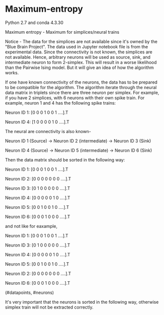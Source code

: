# Maximum-entropy
Python 2.7 and conda 4.3.30

Maximum entropy - Maximum for simplices/neural trains


Notice - The data for the simplices are not available since it's owned by the "Blue Brain Project". The data used in Jupyter notebook file is from the experimental data. Since the connectivity is not known, the simplices are not available. Hence, arbitrary neurons will be used as source, sink, and intermediate neuron to form 2-simplex. This will result in a worse likelihood than the Pairwise Ising model. But it will give an idea of how the algorithm works.

If one have known connectivity of the neurons, the data has to be prepared to be compatible for the algorithm. The algorithm iterate through the neural data matrix in triplets since there are three neuron per simplex. For example, if you have 2 simplices, with 6 neurons with their own spike train. For example, neuron 1 and 4 has the following spike trains:



Neuron ID 1: [0 0 0 1 0 0 1 ....].T

Neuron ID 4: [1 0 0 0 0 1 0 ....].T

The neural are connectivity is also known-


Neuron ID 1 (Source) -> Neuron ID 2 (intermediate) -> Neuron ID 3 (Sink)

Neuron ID 4 (Source) -> Neuron ID 5 (intermediate) -> Neuron ID 6 (Sink)

Then the data matrix should be sorted in the following way:

Neuron ID 1: [0 0 0 1 0 0 1 ....].T

Neuron ID 2: [0 0 0 0 0 0 0 ....].T

Neuron ID 3: [0 1 0 0 0 0 0 ....].T

Neuron ID 4: [0 0 0 0 0 1 0 ....].T

Neuron ID 5: [0 0 1 0 0 1 0 ....].T

Neuron ID 6: [0 0 0 1 0 0 0 ....].T

and not like for eaxample,

Neuron ID 1: [0 0 0 1 0 0 1 ....].T

Neuron ID 3: [0 1 0 0 0 0 0 ....].T

Neuron ID 4: [0 0 0 0 0 1 0 ....].T

Neuron ID 5: [0 0 1 0 0 1 0 ....].T

Neuron ID 2: [0 0 0 0 0 0 0 ....].T

Neuron ID 6: [0 0 0 1 0 0 0 ....].T



(#datapoints, #neurons)

It's very important that the neurons is sorted in the following way, otherwise simplex train will not be extracted correctly.
